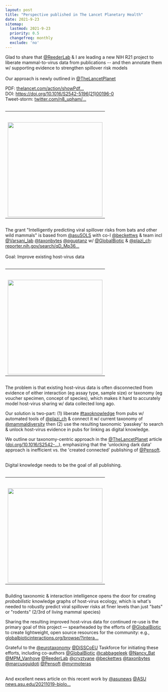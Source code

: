 ```yaml
---
layout: post
title: "Perspective published in The Lancet Planetary Health"
date: 2021-9-23
sitemap:
  lastmod: 2021-9-23
  priority: 0.5
  changefreq: monthly
  exclude: 'no'
---
```





Glad to share that <a class="entity-mention" href="https://twitter.com/ReederLab">@ReederLab</a> &amp; I are leading a new NIH R21 project to liberate mammal-to-virus data from publications -- and then annotate them w/ supporting evidence to strengthen spillover risk models<br />
<br />
Our approach is newly outlined in <a class="entity-mention" href="https://twitter.com/TheLancetPlanet">@TheLancetPlanet</a> 



PDF: <a class="entity-url" data-preview="true" href="https://www.thelancet.com/action/showPdf?pii=S2542-5196%2821%2900196-0">thelancet.com/action/showPdf…</a><br />
DOI: <a class="entity-url" data-preview="true" href="https://doi.org/10.1016/S2542-5196(21)00196-0">https://doi.org/10.1016/S2542-5196(21)00196-0</a><br />
Tweet-storm: <a class="entity-url" data-preview="true" href="https://twitter.com/n8_upham/status/1450596627685670912">twitter.com/n8_upham/…</a><br />


<table class="image" style="float:right; margin-left: 2em">
<caption align="bottom"></caption>
<tr><td><img border="0" src="https://pbs.twimg.com/media/FCF9FDtVkAAtLvd.jpg" height="300px" style="float:right; margin-top: 2em"/>
	</td></tr>
</table>


The grant "Intelligently predicting viral spillover risks from bats and other wild mammals" is based from <a class="entity-mention" href="https://twitter.com/asuSOLS">@asuSOLS</a> with co-I <a class="entity-mention" href="https://twitter.com/beckettws">@beckettws</a> &amp; team incl <a class="entity-mention" href="https://twitter.com/Varsani_lab">@Varsani_lab</a> <a class="entity-mention" href="https://twitter.com/taxonbytes">@taxonbytes</a> <a class="entity-mention" href="https://twitter.com/pguptanz">@pguptanz</a> w/ <a class="entity-mention" href="https://twitter.com/GlobalBiotic">@GlobalBiotic</a> &amp; <a class="entity-mention" href="https://twitter.com/plazi_ch">@plazi_ch</a>: <a class="entity-url" data-preview="true" href="https://reporter.nih.gov/search/qD_Mp36HUkKM1D-Q4pjiLg/project-details/10289637">reporter.nih.gov/search/qD_Mp36…</a><br />
<br />
Goal: Improve existing host-virus data<br />

<table class="image" style="float:right; margin-left: 2em">
<caption align="bottom"></caption>
<tr><td><img border="0" src="https://pbs.twimg.com/media/FCGAqCyVEAATy6P.jpg" height="300px" style="float:right; margin-top: 2em"/>
	</td></tr>
</table>


The problem is that existing host-virus data is often disconnected from evidence of either interaction (eg assay type, sample size) or taxonomy (eg voucher specimen, concept of species), which makes it hard to accurately model host-virus sharing w/ data collected long ago.<br />



Our solution is two-part: (1) liberate <a class="entity-hashtag" href="/hashtag/taxoknowledge">#taxoknowledge</a> from pubs w/ automated tools of <a class="entity-mention" href="https://twitter.com/plazi_ch">@plazi_ch</a> &amp; connect it w/ current taxonomy of <a class="entity-mention" href="https://twitter.com/mammaldiversity">@mammaldiversity</a> then (2) use the resulting taxonomic 'passkey' to search &amp; unlock host-virus evidence in pubs for linking as digital knowledge.<br />


We outline our taxonomy-centric approach in the <a class="entity-mention" href="https://twitter.com/TheLancetPlanet">@TheLancetPlanet</a> article (<a class="entity-url" data-preview="true" href="https://doi.org/10.1016/S2542-5196(21)00196-0">doi.org/10.1016/S2542-…</a>), emphasizing that the 'unlocking dark data' approach is inefficient vs. the 'created connected' publishing of <a class="entity-mention" href="https://twitter.com/Pensoft">@Pensoft</a>.<br />
<br />

Digital knowledge needs to be the goal of all publishing.<br />


<table class="image" style="float:right; margin-left: 2em">
<caption align="bottom"></caption>
<tr><td><img border="0" src="https://pbs.twimg.com/media/FCGFLS5VQAEKkwl.jpg" height="300px" style="float:right; margin-top: 2em"/>
	</td></tr>
</table>


Building taxonomic &amp; interaction intelligence opens the door for creating *probabilistic* knowledge graphs of host-virus ecology, which is what's needed to robustly predict viral spillover risks at finer levels than just "bats" or "rodents" (2/3rd of living mammal species)<br />


Sharing the resulting improved host-virus data for continued re-use is the primary goal of this project — spearheaded by the efforts of <a class="entity-mention" href="https://twitter.com/GlobalBiotic">@GlobalBiotic</a> to create lightweight, open source resources for the community: e.g., <a class="entity-url" data-preview="true" href="https://www.globalbioticinteractions.org/browse/?interactionType=hasHost&resultType=json&sourceTaxon=Coronavirus&targetTaxon=Rhinolophus">globalbioticinteractions.org/browse/?intera…</a><br />


Grateful to the <a class="entity-mention" href="https://twitter.com/eurotaxonomy">@eurotaxonomy</a> <a class="entity-mention" href="https://twitter.com/DiSSCoEU">@DiSSCoEU</a> Taskforce for initiating these efforts, including co-authors <a class="entity-mention" href="https://twitter.com/GlobalBiotic">@GlobalBiotic</a> <a class="entity-mention" href="https://twitter.com/cabbageleek">@cabbageleek</a> <a class="entity-mention" href="https://twitter.com/Nancy_Bat">@Nancy_Bat</a> <a class="entity-mention" href="https://twitter.com/MPM_Vanhove">@MPM_Vanhove</a> <a class="entity-mention" href="https://twitter.com/ReederLab">@ReederLab</a> <a class="entity-mention" href="https://twitter.com/cryztyane">@cryztyane</a> <a class="entity-mention" href="https://twitter.com/beckettws">@beckettws</a> <a class="entity-mention" href="https://twitter.com/taxonbytes">@taxonbytes</a> <a class="entity-mention" href="https://twitter.com/marcusguidoti">@marcusguidoti</a> <a class="entity-mention" href="https://twitter.com/Pensoft">@Pensoft</a> <a class="entity-mention" href="https://twitter.com/myrmoteras">@myrmoteras</a> <br />
<br />


And excellent news article on this recent work by <a class="entity-mention" href="https://twitter.com/asunews">@asunews</a> <a class="entity-mention" href="https://twitter.com/ASU">@ASU</a> <br />
<a class="entity-url" data-preview="true" href="https://news.asu.edu/20211019-biological-dark-data-times-viral-spillover">news.asu.edu/20211019-biolo…</a> <span class="nop nop-end"><br />


